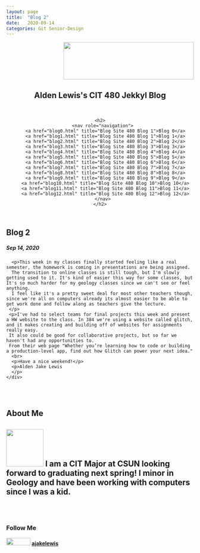 ```yaml
---
layout: page
title:  "Blog 2"
date:   2020-09-14 
categories: Git Senior-Design
---
```

<html lang="en">
  <head>
    <title>CIT 480 Blog</title>
    <link rel="stylesheet" href="/style.css" />
  </head>
  <header>
    <div class="header">
<div style="text-align: right"><img src="https://www.csun.edu/sites/default/themes/csun/logo.png" height=100 width=350></div>
  <c><h2>Alden Lewis's CIT 480 Jekkyl Blog</h2></c>
</div>
<br>
 
    <h2>
      <nav role="navigation">
        <a href="blog0.html" title="Blog Site 480 Blog 1">Blog 0</a>
		<a href="blog1.html" title="Blog Site 480 Blog 1">Blog 1</a>
        <a href="blog2.html" title="Blog Site 480 Blog 2">Blog 2</a>
        <a href="blog3.html" title="Blog Site 480 Blog 3">Blog 3</a>
		<a href="blog4.html" title="Blog Site 480 Blog 4">Blog 4</a>
		<a href="blog5.html" title="Blog Site 480 Blog 5">Blog 5</a>
		<a href="blog6.html" title="Blog Site 480 Blog 6">Blog 6</a>
		<a href="blog7.html" title="Blog Site 480 Blog 7">Blog 7</a>
		<a href="blog8.html" title="Blog Site 480 Blog 8">Blog 8</a>
		<a href="blog9.html" title="Blog Site 480 Blog 9">Blog 9</a>
		<a href="blog10.html" title="Blog Site 480 Blog 10">Blog 10</a>
		<a href="blog11.html" title="Blog Site 480 Blog 11">Blog 11</a>
		<a href="blog12.html" title="Blog Site 480 Blog 12">Blog 12</a>
      </nav>
    </h2>
  </header>
<div class="row">
  <div class="leftcolumn">
    <div class="card">
      <h2>Blog 2</h2>
      <h5> Sep 14, 2020</h5>
     
      <p>This week in my classes finally started feeling like a real semester, the homework is coming in presentations are being assigned.
	  The transition to online classes is still tough, but I'm slowly getting used to it. It's kind of easier this way for some classes, but It's so much harder for my geology classes since we can't see or feel anything.
	  I feel like it's a pretty sweet deal for most other teachers though, since we're all on computers already its almost easier to be able to get work done and follow along as teachers give the lecture.
	 </p>
	 <p>I've had to select teams for final projects this week and present a HW website to the class. In 384 we're using a website called glitch, and it makes creating and building off of websites for assignments really easy.
	 It also could be good for collaborative projects, but so far we haven't had any opportunities to. 
	 From their web page "Whether you’re learning how to code or building a production-level app, find out how Glitch can power your next idea."
	  <br>
	  <p>Have a nice weekend!</p>
	  <p>Alden Jake Lewis
	  </p>
    </div>
  </div>
  <br>
  <br>
  <div class="rightcolumn">
    <div class="card">
      <h2>About Me</h2>
	  <h2><c><img src="https://ajakelewis.github.io/ajakelewis/me.jpg" height=100 width=100>  I am a CIT Major at CSUN looking forward to graduating next spring! I minor in Geology and have been working with computers since I was a kid.</c></h2>
    <br>
	<br>
	<div class="card">
      <h3>Follow Me</h3>
      <p><img src="https://github.githubassets.com/images/modules/logos_page/GitHub-Logo.png" height=20 width=65><strong>   <a href="https://ajakelewis.github.io/ajakelewis/">ajakelewis</a></strong></p>
</div>